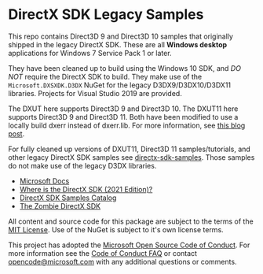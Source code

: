 # DirectX SDK Legacy Samples

This repo contains Direct3D 9 and Direct3D 10 samples that originally shipped in the legacy DirectX SDK. These are all **Windows desktop** applications for Windows 7 Service Pack 1 or later.

They have been cleaned up to build using the Windows 10 SDK, and _DO NOT_ require the DirectX SDK to build. They make use of the ``Microsoft.DXSXDK.D3DX`` NuGet for the legacy D3DX9/D3DX10/D3DX11 libraries. Projects for Visual Studio 2019 are provided.

The DXUT here supports Direct3D 9 and Direct3D 10. The DXUT11 here supports Direct3D 9 and Direct3D 11. Both have been modified to use a locally build dxerr instead of dxerr.lib. For more information, see [this blog post](https://walbourn.github.io/wheres-dxerr-lib/).

For fully cleaned up versions of DXUT11, Direct3D 11 samples/tutorials, and other legacy DirectX SDK samples see [directx-sdk-samples](https://github.com/walbourn/directx-sdk-samples). Those samples do not make use of the legacy D3DX libraries.

* [Microsoft Docs](https://docs.microsoft.com/en-us/windows/desktop/directx-sdk--august-2009-)* [Where is the DirectX SDK (2021 Edition)?](https://aka.ms/dxsdk)
* [DirectX SDK Samples Catalog](https://walbourn.github.io/directx-sdk-samples-catalog/)
* [The Zombie DirectX SDK](https://aka.ms/AA4gfea)

All content and source code for this package are subject to the terms of the [MIT License](http://opensource.org/licenses/MIT). Use of the NuGet is subject to it's own license terms.

This project has adopted the [Microsoft Open Source Code of Conduct](https://opensource.microsoft.com/codeofconduct/). For more information see the [Code of Conduct FAQ](https://opensource.microsoft.com/codeofconduct/faq/) or contact [opencode@microsoft.com](mailto:opencode@microsoft.com) with any additional questions or comments.
